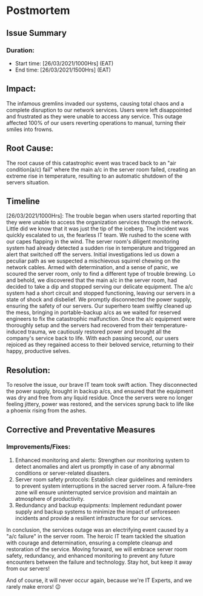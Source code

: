 # Postmortem

## Issue Summary

### Duration:
* Start time: [26/03/2021/1000Hrs] (EAT)
* End time: [26/03/2021/1500Hrs] (EAT)

## Impact:
The infamous gremlins invaded our systems, causing total chaos and a complete disruption to our network services. Users were left disappointed and frustrated as they were unable to access any service. This outage affected 100% of our users reverting operations to manual, turning their smiles into frowns.

## Root Cause:
The root cause of this catastrophic event was traced back to an "air condition(a/c) fail" where the main a/c in the server room failed, creating an extreme rise in temperature, resulting to an automatic shutdown of the servers situation.

## Timeline
[26/03/2021/1000Hrs]: The trouble began when users started reporting that they were unable to access the organization services through the network. Little did we know that it was just the tip of the iceberg.
The incident was quickly escalated to us, the fearless IT team. We rushed to the scene with our capes flapping in the wind.
The server room's diligent monitoring system had already detected a sudden rise in temperature and triggered an alert that switched off the servers.
Initial investigations led us down a peculiar path as we suspected a mischievous squirrel chewing on the network cables.
Armed with determination, and a sense of panic, we scoured the server room, only to find a different type of trouble brewing.
Lo and behold, we discovered that the main a/c in the server room, had decided to take a dip and stopped serving our delicate equipment.
The a/c system had a short circuit and stopped functioning, leaving our servers in a state of shock and disbelief.
We promptly disconnected the power supply, ensuring the safety of our servers.
Our superhero team swiftly cleaned up the mess, bringing in portable-backup a/cs as we waited for reserved engineers to fix the catastrophic malfunction.
Once the a/c equipment were thoroughly setup and the servers had recovered from their temperature-induced trauma, we cautiously restored power and brought all the company's service back to life.
With each passing second, our users rejoiced as they regained access to their beloved service, returning to their happy, productive selves.

## Resolution:
To resolve the issue, our brave IT team took swift action. They disconnected the power supply, brought in backup a/cs, and ensured that the equipment was dry and free from any liquid residue. Once the servers were no longer feeling jittery, power was restored, and the services sprung back to life like a phoenix rising from the ashes.

## Corrective and Preventative Measures

### Improvements/Fixes:
1. Enhanced monitoring and alerts: Strengthen our monitoring system to detect anomalies and alert us promptly in case of any abnormal conditions or server-related disasters.
2. Server room safety protocols: Establish clear guidelines and reminders to prevent system interruptions in the sacred server room. A failure-free zone will ensure uninterrupted service provision and maintain an atmosphere of productivity.
3. Redundancy and backup equipments: Implement redundant power supply and backup systems to minimize the impact of unforeseen incidents and provide a resilient infrastructure for our services.


In conclusion, the services outage was an electrifying event caused by a "a/c failure" in the server room. The heroic IT team tackled the situation with courage and determination, ensuring a complete cleanup and restoration of the service. Moving forward, we will embrace server room safety, redundancy, and enhanced monitoring to prevent any future encounters between the failure and technology. Stay hot, but keep it away from our servers!


And of course, it will never occur again, because we're IT Experts, and we rarely make errors! :wink:

